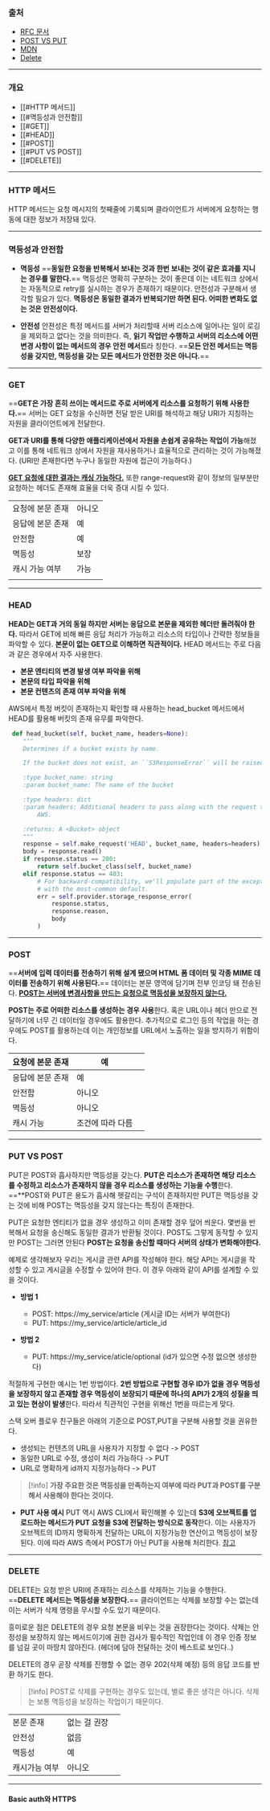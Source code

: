 ### 출처

* [RFC 문서](https://httpwg.org/specs/rfc9110.html#idempotent.methods)
* [POST VS PUT](https://stackoverflow.com/questions/630453/what-is-the-difference-between-post-and-put-in-http)
* [MDN](https://developer.mozilla.org/ko/docs/Web/HTTP/Methods/PUT)
* [Delete](https://humblego.tistory.com/18)
___
### 개요
* [[#HTTP 메서드]]
* [[#멱등성과 안전함]]
* [[#GET]]
* [[#HEAD]]
* [[#POST]]
* [[#PUT VS POST]]
* [[#DELETE]]
___
### HTTP 메서드

HTTP 메서드는 요청 메시지의 첫째줄에 기록되며 클라이언트가 서버에게 요청하는 행동에 대한 정보가 저장돼 있다.
___
### 멱등성과 안전함

* **멱등성**
	==**동일한 요청을 반복해서 보내는 것과 한번 보내는 것이 같은 효과를 지니는 경우를 말한다.**==
	멱등성은 명확히 구분하는 것이 좋은데 이는 네트워크 상에서는 자동적으로 retry를 실시하는 경우가 존재하기 때문이다. 안전성과 구분해서 생각할 필요가 있다. **멱등성은 동일한 결과가 반복되기만 하면 된다. 어떠한 변화도 없는 것은 안전성이다.**

* **안전성**
	안젼성은 특정 메서드를 서버가 처리할때 서버 리소스에 일어나는 일이 로깅을 제외하고 없다는 것을 의미한다. 즉, **읽기 작업만 수행하고 서버의 리소스에 어떤 변경 사항이 없는 메서드의 경우 안전 메서드**라 칭한다. ==**모든 안전 메서드는 멱등성을 갖지만, 멱등성을 갖는 모든 메서드가 안전한 것은 아니다.**==
___
### GET

==**GET은 가장 흔히 쓰이는 메서드로 주로 서버에게 리소스를 요청하기 위해 사용한다.**== 서버는 GET 요청을 수신하면 전달 받은 URI를 해석하고 해당 URI가 지칭하는 자원을 클라이언트에게 전달한다.

**GET과 URI를 통해 다양한 애플리케이션에서 자원을 손쉽게 공유하는 작업이 가능**해졌고 이를 통해 네트워크 상에서 자원을 재사용하거나 효율적으로 관리하는 것이 가능해졌다. (URI만 존재한다면 누구나 동일한 자원에 접근이 가능하다.)

<b><u>GET 요청에 대한 결과는 캐싱 가능하다.</u></b> 또한 range-request와 같이 정보의 일부분만 요청하는 헤더도 존재해 효율을 더욱 증대 시킬 수 있다.

|           |     |
| --------- | --- |
| 요청에 본문 존재 | 아니오 |
| 응답에 본문 존재 | 예   |
| 안전함       | 예   |
| 멱등성       | 보장  |
| 캐시 가능 여부  | 가능  |
|           |     |

___
### HEAD

**HEAD는 GET과 거의 동일 하지만 서버는 응답으로 본문을 제외한 헤더만 돌려줘야 한다.** 따라서 GET에 비해 빠른 응답 처리가 가능하고 리소스의 타입이나 간략한 정보들을 파악할 수 있다. **본문이 없는 GET으로 이해하면 직관적이다.** HEAD 메서드는 주로 다음과 같은 경우에서 자주 사용한다. 

* **본문 엔티티의 변경 발생 여부 파악을 위해**
* **본문의 타입 파악을 위해**
* **본문 컨텐츠의 존재 여부 파악을 위해**

AWS에서 특정 버킷이 존재하는지 확인할 때 사용하는 head_bucket 메서드에서 HEAD를 활용해 버킷의 존재 유무를 파악한다. 

```python
 def head_bucket(self, bucket_name, headers=None):
	"""
	Determines if a bucket exists by name.

	If the bucket does not exist, an ``S3ResponseError`` will be raised.

	:type bucket_name: string
	:param bucket_name: The name of the bucket

	:type headers: dict
	:param headers: Additional headers to pass along with the request to
		AWS.

	:returns: A <Bucket> object
	"""
	response = self.make_request('HEAD', bucket_name, headers=headers)
	body = response.read()
	if response.status == 200:
		return self.bucket_class(self, bucket_name)
	elif response.status == 403:
		# For backward-compatibility, we'll populate part of the exception
		# with the most-common default.
		err = self.provider.storage_response_error(
			response.status,
			response.reason,
			body
        )
```
____
### POST

==**서버에 입력 데이터를 전송하기 위해 설계 됐으며 HTML 폼 데이터 및 각종 MIME 데이터를 전송하기 위해 사용된다.**== 데이터는 본문 영역에 담기며 전부 인코딩 돼 전송된다. <b><u>POST는 서버에 변경사항을 만드는 요청으로 멱등성을 보장하지 않는다. </u></b>

**POST는 주로 어떠한 리소스를 생성하는 경우 사용**한다. 혹은 URL이나 헤더 만으로 전달하기에 너무 긴 데이터일 경우에도 활용한다. 추가적으로 로그인 등의 작업을 하는 경우에도 POST를 활용하는데 이는 개인정보를 URL에서 노출하는 일을 방지하기 위함이다.

| 요청에 본문 존재 | 예         |     |
| --------- | --------- | --- |
| 응답에 본문 존재 | 예         |     |
| 안전함       | 아니오       |     |
| 멱등성       | 아니오       |     |
| 캐시 가능     | 조건에 따라 다름 |     |
___
### PUT VS POST

PUT은 POST와 흡사하지만 멱등성을 갖는다. **PUT은 리소스가 존재하면 해당 리소스를 수정하고 리소스가 존재하지 않을 경우 리소스를 생성하는 기능을 수행**한다. ==**POST와 PUT은 용도가 흡사해 헷갈리는 구석이 존재하지만 PUT은 멱등성을 갖는 것에 비해 POST는 멱등성을 갖지 않는다는 특징이 존재한다.

PUT은 요청한 엔티티가 없을 경우 생성하고 이미 존재할 경우 덮어 씌운다. 몇번을 반복해서 요청을 송신해도 동일한 결과가 반환될 것이다. POST도 그렇게 동작할 수 있지만 POST는 그러면 안된다 **POST는 요청을 송신할 때마다 서버의 상태가 변화해야한다.**

예제로 생각해보자 우리는 게시글 관련 API를 작성해야 한다. 해당 API는 게시글을 작성할 수 있고 게시글을 수정할 수 있어야 한다. 이 경우 아래와 같이 API를 설계할 수 있을 것이다.

* **방법 1**
	* POST: https://my_service/article (게시글 ID는 서버가 부여한다)
	* PUT: https://my_service/article/article_id

* **방법 2**
	* PUT: https://my_service/aticle/optional (id가 있으면 수정 없으면 생성한다)

적절하게 구현한 예시는 1번 방법이다. **2번 방법으로 구현할 경우 ID가 없을 경우 멱등성을 보장하지 않고 존재할 경우 멱등성이 보장되기 때문에 하나의 API가 2개의 성질을 띄고 있는 현상이 발생**한다. 따라서 직관적인 구현을 위해선 1번을 따르는게 맞다.

스택 오버 플로우 친구들은 아래의 기준으로 POST,PUT을 구분해 사용할 것을 권유한다.
* 생성되는 컨텐츠의 URL을 사용자가 지정할 수 없다 -> POST
* 동일한 URL로 수정, 생성이 처리 가능하다 -> PUT
* URL로 명확하게 id까지 지정가능하다 -> PUT

>[!info]
>**가장 주요한 것은 멱등성을 만족하는지 여부에 따라 PUT과 POST를 구분해서 사용해야 한다는 것이다.**


* **PUT 사용 예시**
	PUT 역시 AWS CLI에서 확인해볼 수 있는데 **S3에 오브젝트를 업로드하는 메서드가 PUT 요청을 S3에 전달하는 방식으로 동작**한다. 이는 사용자가 오브젝트의 ID까지 명확하게 전달하는 URL이 지정가능한 연산이고 멱등성이 보장된다. 이에 따라 AWS 측에서 POST가 아닌 PUT을 사용해 처리한다.  [참고](https://boto3.amazonaws.com/v1/documentation/api/latest/reference/services/s3/client/put_object.html)
___
### DELETE

DELETE는 요청 받은 URI에 존재하는 리소스를 삭제하는 기능을 수행한다. ==**DELETE 메서드는 멱등성을 보장한다.**== 클라이언트는 삭제를 보장할 수는 없는데 이는 서버가 삭제 명령을 무시할 수도 있기 때문이다.

흥미로운 점은 DELETE의 경우 요청 본문을 비우는 것을 권장한다는 것이다. 삭제는 안정성을 보장하지 않는 메서드이기에 권한 검사가 필수적인 작업인데 이 경우 인증 정보를 넘길 곳이 마땅치 않아진다. (헤더에 담아 전달하는 것이 베스트로 보인다..)

DELETE의 경우 곧장 삭제를 진행할 수 없는 경우 202(삭제 예정) 등의 응답 코드를 반환 하기도 한다.

>[!info]
>POST로 삭제를 구현하는 경우도 있는데, 별로 좋은 생각은 아니다. 삭제는 보통 멱등성을 보장하는 작업이기 때문이다.

|         |         |     |
| ------- | ------- | --- |
| 본문 존재   | 없는 걸 권장 |     |
| 안전성     | 없음      |     |
| 멱등성     | 예       |     |
| 캐시가능 여부 | 아니오     |     |
___
#### Basic auth와 HTTPS